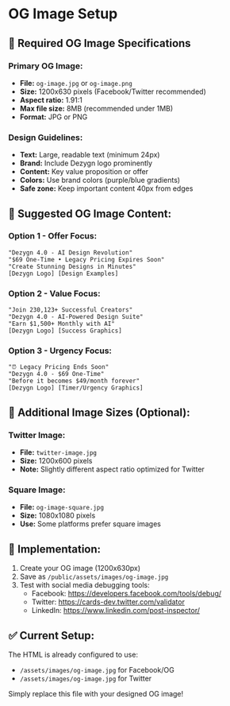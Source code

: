 # OG Image Setup

## 📐 Required OG Image Specifications

### Primary OG Image:
- **File:** `og-image.jpg` or `og-image.png`
- **Size:** 1200x630 pixels (Facebook/Twitter recommended)
- **Aspect ratio:** 1.91:1
- **Max file size:** 8MB (recommended under 1MB)
- **Format:** JPG or PNG

### Design Guidelines:
- **Text:** Large, readable text (minimum 24px)
- **Brand:** Include Dezygn logo prominently
- **Content:** Key value proposition or offer
- **Colors:** Use brand colors (purple/blue gradients)
- **Safe zone:** Keep important content 40px from edges

## 🎨 Suggested OG Image Content:

### Option 1 - Offer Focus:
```
"Dezygn 4.0 - AI Design Revolution"
"$69 One-Time • Legacy Pricing Expires Soon"
"Create Stunning Designs in Minutes"
[Dezygn Logo] [Design Examples]
```

### Option 2 - Value Focus:
```
"Join 230,123+ Successful Creators"
"Dezygn 4.0 - AI-Powered Design Suite"
"Earn $1,500+ Monthly with AI"
[Dezygn Logo] [Success Graphics]
```

### Option 3 - Urgency Focus:
```
"⏰ Legacy Pricing Ends Soon"
"Dezygn 4.0 - $69 One-Time"
"Before it becomes $49/month forever"
[Dezygn Logo] [Timer/Urgency Graphics]
```

## 📱 Additional Image Sizes (Optional):

### Twitter Image:
- **File:** `twitter-image.jpg`
- **Size:** 1200x600 pixels
- **Note:** Slightly different aspect ratio optimized for Twitter

### Square Image:
- **File:** `og-image-square.jpg`
- **Size:** 1080x1080 pixels
- **Use:** Some platforms prefer square images

## 🔧 Implementation:

1. Create your OG image (1200x630px)
2. Save as `/public/assets/images/og-image.jpg`
3. Test with social media debugging tools:
   - Facebook: https://developers.facebook.com/tools/debug/
   - Twitter: https://cards-dev.twitter.com/validator
   - LinkedIn: https://www.linkedin.com/post-inspector/

## ✅ Current Setup:

The HTML is already configured to use:
- `/assets/images/og-image.jpg` for Facebook/OG
- `/assets/images/og-image.jpg` for Twitter

Simply replace this file with your designed OG image!